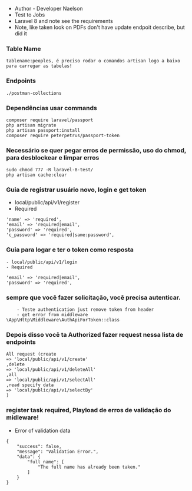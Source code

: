 - Author - Developer Naelson
- Test to Jobs 
- Laravel 8 and note see the requirements 
- Note, like taken look on PDFs don't have update endpoit describe, but did it

### Table Name

```
tablename:peoples, é preciso rodar o comandos artisan logo a baixo para carregar as tabelas!
```

### Endpoints

```
./postman-collections
```

### Dependências usar commands

```
composer require laravel/passport
php artisan migrate
php artisan passport:install
composer require peterpetrus/passport-token

```
### Necessário se quer pegar erros de permissão, uso do chmod, para desblockear e limpar erros
```
sudo chmod 777 -R laravel-8-test/
php artisan cache:clear
```

### Guia de registrar usuário novo, login e get token

- local/public/api/v1/register
- Required

```
'name' => 'required',
'email' => 'required|email',
'password' => 'required',
'c_password' => 'required|same:password',
```

### Guia para logar e ter o token como resposta

```
- local/public/api/v1/login
- Required

'email' => 'required|email',
'password' => 'required',

```

### sempre que você fazer solicitação, você precisa autenticar.

```
    - Teste authentication just remove token from header
    - get error from middleware \App\Http\Middleware\AuthApiForToken::class
```

### Depois disso você ta Authorized fazer request nessa lista de endpoints

```
All request (create
=> 'local/public/api/v1/create'
,delete
=> 'local/public/api/v1/deleteAll'
,all
=> 'local/public/api/v1/selectAll'
,read specify data
=> 'local/public/api/v1/selectBy'
)
```

### register task required, Playload de erros de validação do midleware!
- Error of validation data 

```
{
    "success": false,
    "message": "Validation Error.",
    "data": {
        "full_name": [
            "The full name has already been taken."
        ]
    }
}
```